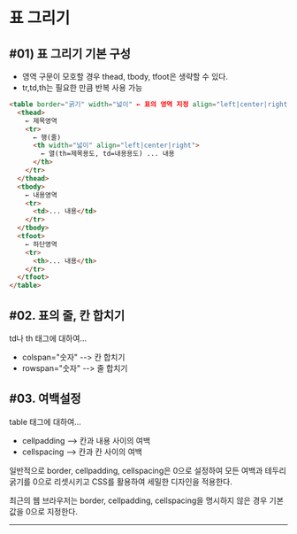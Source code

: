 # 표 그리기

## #01) 표 그리기 기본 구성

- 영역 구문이 모호할 경우 thead, tbody, tfoot은 생략할 수 있다.
- tr,td,th는 필요한 만큼 반복 사용 가능

```html
<table border="굵기" width="넓이" ← 표의 영역 지정 align="left|center|right">
  <thead>
    ← 제목영역
    <tr>
      ← 행(줄)
      <th width="넓이" align="left|center|right">
        ← 열(th=제목용도, td=내용용도) ... 내용
      </th>
    </tr>
  </thead>
  <tbody>
    ← 내용영역
    <tr>
      <td>... 내용</td>
    </tr>
  </tbody>
  <tfoot>
    ← 하단영역
    <tr>
      <th>... 내용</th>
    </tr>
  </tfoot>
</table>
```

## #02. 표의 줄, 칸 합치기

td나 th 태그에 대하여...

- colspan="숫자" --> 칸 합치기
- rowspan="숫자" --> 줄 합치기

## #03. 여백설정

table 태그에 대하여...

- cellpadding --> 칸과 내용 사이의 여백
- cellspacing --> 칸과 칸 사이의 여백

일반적으로 border, cellpadding, cellspacing은 0으로 설정하여 모든 여백과 테두리 굵기를 0으로 리셋시키고 CSS를 활용하여 세밀한 디자인을 적용한다.

최근의 웹 브라우저는 border, cellpadding, cellspacing을 명시하지 않은 경우 기본값을 0으로 지정한다.

---

